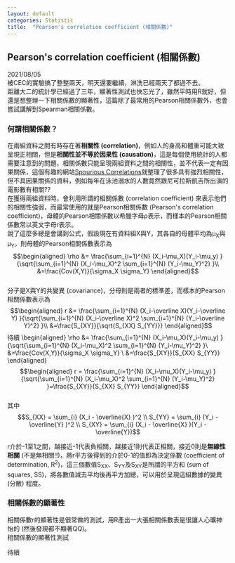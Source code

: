 ```yaml
---
layout: default
categories: Statistic
title:  "Pearson's correlation coefficient (相關係數)"
---  
```

## Pearson's correlation coefficient (相關係數)  
2021/08/05  
被CEC的實驗搞了整整兩天，明天還要繼續，淋洗已經兩天了都過不去。  
距離大二的統計學已經過了三年，顯著性測試也快忘光了，雖然平時用R就好，但還是想整理一下相關係數的顯著性，這篇除了最常用的Pearson相關係數外，也會嘗試講解到Spearman相關係數。  
  
### 何謂相關係數？  
在兩組資料之間有時存在著**相關性 (correlation)**，例如人的身高和體重可能大致呈現正相關，但是**相關性並不等於因果性 (causation)**，這是每個使用統計的人都需要注意到的問題，相關係數只能呈現兩組資料之間的相關性，並不代表一定有因果關係，這個有趣的網站<a href="http://tylervigen.com/spurious-correlations" target="_blank">Spourious Correlations</a>就整理了很多具有強烈相關性，但不具因果關係的資料，例如每年在泳池溺水的人數竟然跟尼可拉斯凱吉所出演的電影數有相關??  
在獲得兩組資料時，會利用所謂的相關係數 (correlation coefficient) 來表示他們的相關性強弱，而最常使用的就是Pearson相關係數 (Pearson's correlation coefficient)，母體的Pearson相關係數以希臘字母&rho;表示，而樣本的Pearson相關係數常以英文字母r表示。  
說了這麼多總是會講到公式，假設現在有資料組X與Y，其各自的母體平均為&mu;<sub>X</sub>與&mu;<sub>Y</sub>，則母體的Pearson相關係數表示為  
$$\begin{aligned}
\rho &= \frac{\sum_{i=1}^{N} (X_i-\mu_X)(Y_i-\mu_y) }{\sqrt{\sum_{i=1}^{N} (X_i-\mu_X)^2 \sum_{i=1}^{N} (Y_i-\mu_Y)^2} }\\
&=\frac{Cov(X,Y)}{\sigma_X \sigma_Y}
\end{aligned}$$  
分子是X與Y的共變異 (covariance)，分母則是兩者的標準差，而樣本的Pearson相關係數表示為  
$$\begin{aligned}
r &= \frac{\sum_{i=1}^{N} (X_i-\overline X)(Y_i-\overline Y) }{\sqrt{\sum_{i=1}^{N} (X_i-\overline X)^2 \sum_{i=1}^{N} (Y_i-\overline Y)^2} }\\
&=\frac{S_{XY}}{\sqrt{S_{XX} S_{YY}}}
\end{aligned}$$
待續
\begin{aligned}
\rho &= \frac{\sum_{i=1}^{N} (X_i-\mu_X)(Y_i-\mu_y) }{\sqrt{\sum_{i=1}^{N} (X_i-\mu_X)^2 \sum_{i=1}^{N} (Y_i-\mu_Y)^2} }\\
&=\frac{Cov(X,Y)}{\sigma_X \sigma_Y} \\
&=\frac{S_{XY}}{S_{XX} S_{YY}}  
\end{aligned}
$$\begin{aligned}
r = \frac{\sum_{i=1}^{N} (X_i-\mu_X)(Y_i-\mu_y) }{\sqrt{\sum_{i=1}^{N} (X_i-\mu_X)^2 \sum_{i=1}^{N} (Y_i-\mu_Y)^2} }=\frac{S_{XY}}{S_{XX} S_{YY}}  
\end{aligned}$$  
其中  
$$S_{XX} =  \sum_{i} (X_i -  \overline{X} )^2 \\
S_{YY} =  \sum_{i} (Y_i -  \overline{Y} )^2 \\
S_{XY} =  \sum_{i} (X_i -  \overline{X} )(Y_i - \overline{Y})$$  
  
r介於-1至1之間，越接近-1代表負相關，越接近1則代表正相關，接近0則是**無線性相關** (不是無相關!!)，將r平方後得到的介於0-1的值即為決定係數 (coefficient of determination, R<sup>2</sup>)，這三個數值S<sub>XX</sub>、S<sub>YY</sub>及S<sub>XY</sub>是所謂的平方和 (sum of squares, SS)，將各數值減去平均後再平方加總，可以用於呈現這組數據的變異 (分散) 程度。
  
### 相關係數的顯著性  
相關係數r的顯著性是很常做的測試，用R產出一大張相關係數表是很讓人心曠神怡的 (然後發現都不顯著QQ)。  
相關係數的顯著性測試



待續
